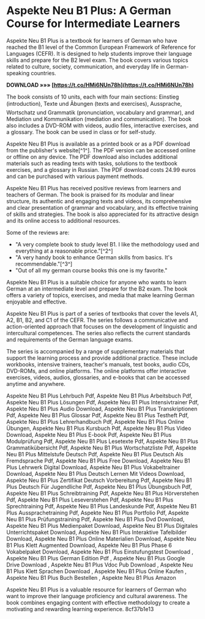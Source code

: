 # Aspekte Neu B1 Plus: A German Course for Intermediate Learners
 
Aspekte Neu B1 Plus is a textbook for learners of German who have reached the B1 level of the Common European Framework of Reference for Languages (CEFR). It is designed to help students improve their language skills and prepare for the B2 level exam. The book covers various topics related to culture, society, communication, and everyday life in German-speaking countries.
 
**DOWNLOAD »»» [https://t.co/HMi6NUn78h](https://t.co/HMi6NUn78h)**


 
The book consists of 10 units, each with four main sections: Einstieg (introduction), Texte und Ãbungen (texts and exercises), Aussprache, Wortschatz und Grammatik (pronunciation, vocabulary and grammar), and Mediation und Kommunikation (mediation and communication). The book also includes a DVD-ROM with videos, audio files, interactive exercises, and a glossary. The book can be used in class or for self-study.
 
Aspekte Neu B1 Plus is available as a printed book or as a PDF download from the publisher's website[^1^]. The PDF version can be accessed online or offline on any device. The PDF download also includes additional materials such as reading texts with tasks, solutions to the textbook exercises, and a glossary in Russian. The PDF download costs 24.99 euros and can be purchased with various payment methods.
  
Aspekte Neu B1 Plus has received positive reviews from learners and teachers of German. The book is praised for its modular and linear structure, its authentic and engaging texts and videos, its comprehensive and clear presentation of grammar and vocabulary, and its effective training of skills and strategies. The book is also appreciated for its attractive design and its online access to additional resources.
 
Some of the reviews are:
 
- "A very complete book to study level B1. I like the methodology used and everything at a reasonable price."[^2^]
- "A very handy book to enhance German skills from basics. It's recommendable."[^3^]
- "Out of all my german course books this one is my favorite."

Aspekte Neu B1 Plus is a suitable choice for anyone who wants to learn German at an intermediate level and prepare for the B2 exam. The book offers a variety of topics, exercises, and media that make learning German enjoyable and effective.
  
Aspekte Neu B1 Plus is part of a series of textbooks that cover the levels A1, A2, B1, B2, and C1 of the CEFR. The series follows a communicative and action-oriented approach that focuses on the development of linguistic and intercultural competences. The series also reflects the current standards and requirements of the German language exams.
 
The series is accompanied by a range of supplementary materials that support the learning process and provide additional practice. These include workbooks, intensive trainers, teacher's manuals, test books, audio CDs, DVD-ROMs, and online platforms. The online platforms offer interactive exercises, videos, audios, glossaries, and e-books that can be accessed anytime and anywhere.
 
Aspekte Neu B1 Plus Lehrbuch Pdf,  Aspekte Neu B1 Plus Arbeitsbuch Pdf,  Aspekte Neu B1 Plus Lösungen Pdf,  Aspekte Neu B1 Plus Intensivtrainer Pdf,  Aspekte Neu B1 Plus Audio Download,  Aspekte Neu B1 Plus Transkriptionen Pdf,  Aspekte Neu B1 Plus Glossar Pdf,  Aspekte Neu B1 Plus Testheft Pdf,  Aspekte Neu B1 Plus Lehrerhandbuch Pdf,  Aspekte Neu B1 Plus Online Übungen,  Aspekte Neu B1 Plus Kursbuch Pdf,  Aspekte Neu B1 Plus Video Download,  Aspekte Neu B1 Plus E-book Pdf,  Aspekte Neu B1 Plus Modulprüfung Pdf,  Aspekte Neu B1 Plus Lesetexte Pdf,  Aspekte Neu B1 Plus Grammatikübersicht Pdf,  Aspekte Neu B1 Plus Wortschatzliste Pdf,  Aspekte Neu B1 Plus Mittelstufe Deutsch Pdf,  Aspekte Neu B1 Plus Deutsch Als Fremdsprache Pdf,  Aspekte Neu B1 Plus Free Download,  Aspekte Neu B1 Plus Lehrwerk Digital Download,  Aspekte Neu B1 Plus Vokabeltrainer Download,  Aspekte Neu B1 Plus Deutsch Lernen Mit Videos Download,  Aspekte Neu B1 Plus Zertifikat Deutsch Vorbereitung Pdf,  Aspekte Neu B1 Plus Deutsch Für Jugendliche Pdf,  Aspekte Neu B1 Plus Übungsbuch Pdf,  Aspekte Neu B1 Plus Schreibtraining Pdf,  Aspekte Neu B1 Plus Hörverstehen Pdf,  Aspekte Neu B1 Plus Leseverstehen Pdf,  Aspekte Neu B1 Plus Sprechtraining Pdf,  Aspekte Neu B1 Plus Landeskunde Pdf,  Aspekte Neu B1 Plus Aussprachetraining Pdf,  Aspekte Neu B1 Plus Portfolio Pdf,  Aspekte Neu B1 Plus Prüfungstraining Pdf,  Aspekte Neu B1 Plus Dvd Download,  Aspekte Neu B1 Plus Medienpaket Download,  Aspekte Neu B1 Plus Digitales Unterrichtspaket Download,  Aspekte Neu B1 Plus Interaktive Tafelbilder Download,  Aspekte Neu B1 Plus Online Materialien Download,  Aspekte Neu B1 Plus Klett Augmented Download,  Aspekte Neu B1 Plus Phase 6 Vokabelpaket Download,  Aspekte Neu B1 Plus Einstufungstest Download ,  Aspekte Neu B1 Plus German Edition Pdf ,  Aspekte Neu B1 Plus Google Drive Download ,  Aspekte Neu B1 Plus Vdoc Pub Download ,  Aspekte Neu B1 Plus Klett Sprachen Download ,  Aspekte Neu B1 Plus Online Kaufen ,  Aspekte Neu B1 Plus Buch Bestellen ,  Aspekte Neu B1 Plus Amazon
 
Aspekte Neu B1 Plus is a valuable resource for learners of German who want to improve their language proficiency and cultural awareness. The book combines engaging content with effective methodology to create a motivating and rewarding learning experience.
 8cf37b1e13
 
